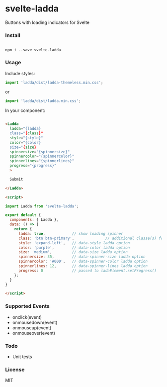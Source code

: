# svelte-ladda

Buttons with loading indicators for Svelte

### Install
```

npm i --save svelte-ladda

```

### Usage

Include styles:

```javascript
import 'ladda/dist/ladda-themeless.min.css';
```
or

```javascript
import 'ladda/dist/ladda.min.css';
```

In your component:

```html

<Ladda
  ladda="{ladda}
  class="{class}"
  style="{style}" 
  color="{color}
  size="{size}
  spinnersize="{spinnersize}"
  spinnercolor="{spinnercolor}"
  spinnerlines="{spinnerlines}"
  progress="{progress}"
  >

  Submit

</Ladda>

<script>

import Ladda from 'svelte-ladda';

export default {
  components: { Ladda },
  data: () => {
    return {
      ladda: true,            // show loading spinner
      class: 'btn btn-primary',              // additional classe(s) for button
      style: 'expand-left',   // data-style ladda option
      color: 'purple',        // data-color ladda option
      size: 'medium',         // data-size ladda option
      spinnersize: 35,        // data-spinner-size ladda option
      spinnercolor: '#000',   // data-spinner-color ladda option
      spinnerlines: 12,       // data-spinner-lines ladda option
      progress: 0             // passed to ladaElement.setProgress()
    };
  }
}

</script>

```

### Supported Events

 - onclick(event)
 - onmousedown(event)
 - onmouseup(event)
 - onmouseover(event)

### Todo
 - Unit tests

### License

MIT

